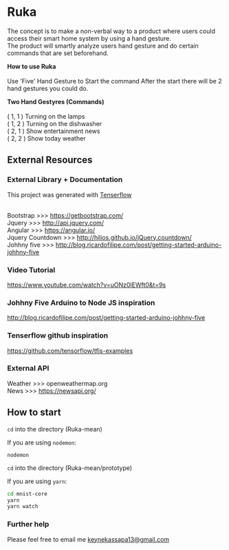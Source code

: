 # Ruka

The concept is to make a non-verbal way to a product where users could access their smart home system by using a hand gesture.
<br/>The product will smartly analyze users hand gesture and do certain commands that are set beforehand.

<b>How to use Ruka</b>
<br/><br/>
Use 'Five' Hand Gesture to Start the command
After the start there will be 2 hand gestures you could do.

<b>Two Hand Gestyres (Commands)</b><br/>
<br/>( 1, 1 ) Turning on the lamps
<br/>( 1, 2 ) Turning on the dishwasher
<br/>( 2, 1 ) Show entertainment news
<br/>( 2, 2 ) Show today weather

## External Resources

### External Library + Documentation

This project was generated with [Tenserflow](https://js.tensorflow.org/)

<br/>Bootstrap   >>> https://getbootstrap.com/
<br/>Jquery      >>> http://api.jquery.com/
<br/>Angular     >>> https://angular.io/
<br/>Jquery Countdown   >>> http://hilios.github.io/jQuery.countdown/
<br/>Johhny five  >>> http://blog.ricardofilipe.com/post/getting-started-arduino-johhny-five

### Video Tutorial

https://www.youtube.com/watch?v=uONz0lEWft0&t=9s

### Johhny Five Arduino to Node JS inspiration

http://blog.ricardofilipe.com/post/getting-started-arduino-johhny-five

### Tenserflow github inspiration

https://github.com/tensorflow/tfjs-examples

### External API

Weather     >>> openweathermap.org
<br/>News        >>> https://newsapi.org/

## How to start

`cd` into the directory (Ruka-mean)

If you are using `nodemon`:

```
nodemon
```

`cd` into the directory (Ruka-mean/prototype)

If you are using `yarn`:

```sh
cd mnist-core
yarn
yarn watch
```

### Further help

Please feel free to email me keynekassapa13@gmail.com<br/>
